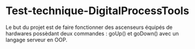 # Test-technique-DigitalProcessTools

Le but du projet est de faire fonctionner des ascenseurs équipés de hardwares possèdant deux commandes : goUp() et goDown() avec un langage serveur en OOP.

